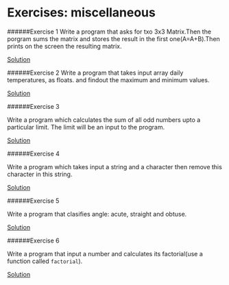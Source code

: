 # Exercises: miscellaneous

######Exercise 1
Write a program that asks for txo 3x3 Matrix.Then the porgram sums the matrix and stores the result in the first one(A=A+B).Then prints on the screen the resulting matrix.

[Solution](../code/miscellaneous/e_1.cpp)


######Exercise 2
Write a program that takes input array daily temperatures, as floats. and findout the maximum and minimum values.

[Solution](../code/miscellaneous/e_2.cpp)

######Exercise 3

Write a program which calculates the sum of all odd numbers upto a particular limit.
The limit will be an input to the program.

[Solution](../code/miscellaneous/e_3.cpp)


######Exercise 4

Write a program which takes input a string and a character then remove this character in this string.

[Solution](../code/miscellaneous/e_4.cpp)

######Exercise 5

Write a program that clasifies angle: acute, straight and obtuse.

[Solution](../code/miscellaneous/e_5.cpp)

######Exercise 6

Write a program that input a number and calculates its factorial(use a function called `factorial`).

[Solution](../code/miscellaneous/e_6.cpp)


